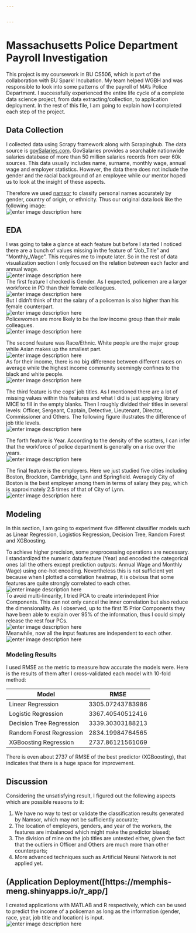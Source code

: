 ```yaml
---


---
```


<h1 id="massachusetts-police-department-payroll-investigation">Massachusetts Police Department Payroll Investigation</h1>
<p>This project is my coursework in BU CS506, which is part of the collaboration with BU Spark! Incubation. My team helped WGBH and was responsible to look into some patterns of the payroll of MA’s Police Department. I successfully experienced the entire life cycle of a complete data science project, from data extracting/collection, to application deployment. In the rest of this file, I am going to explain how I completed each step of the project.</p>
<h2 id="data-collection">Data Collection</h2>
<p>I collected data using Scrapy framework along with Scrapinghub. The data source is <a href="https://govsalaries.com/">govSalaries.com</a>. GovSalaries provides a searchable nationwide salaries database of more than 50 million salaries records from over 60k sources. This data usually includes name, surname, monthly wage, annual wage and employer statistics. However, the data there does not include the gender and the racial background of an employee while our mentor hoped us to look at the insight of these aspects.</p>
<p>Therefore we used <a href="https://www.namsor.com/">namsor</a> to classify personal names accurately by gender, country of origin, or ethnicity. Thus our original data look like the following image:<br>
<img src="https://github.com/MemphisMeng/MPD-Payroll/blob/master/images/dataframe.png" alt="enter image description here"></p>
<h2 id="eda">EDA</h2>
<p>I was going to take a glance at each feature but before I started I noticed there are a bunch of values missing in the feature of “Job_Title” and “Monthly_Wage”. This requires me to impute later. So in the rest of data visualization section I only focused on the relation between each factor and annual wage.<br>
<img src="https://github.com/MemphisMeng/MPD-Payroll/blob/master/images/missingValue.png" alt="enter image description here"><br>
The first feature I checked is Gender. As I expected, policemen are a larger workforce in PD than their female colleagues.<br>
<img src="https://github.com/MemphisMeng/MPD-Payroll/blob/master/images/gender.png" alt="enter image description here"><br>
But I didn’t think of that the salary of a policeman is also higher than his female counterpart.<br>
<img src="https://github.com/MemphisMeng/MPD-Payroll/blob/master/images/genderSalary.png" alt="enter image description here"><br>
Policewomen are more likely to be the low income group than their male colleagues.<br>
<img src="https://github.com/MemphisMeng/MPD-Payroll/blob/master/images/genderSalaryDistribution.png" alt="enter image description here"></p>
<p>The second feature was Race/Ethnic. White people are the major group while Asian makes up the smallest part.<br>
<img src="https://github.com/MemphisMeng/MPD-Payroll/blob/master/images/Race.png" alt="enter image description here"><br>
As for their income, there is no big difference between different races on average while the highest income community seemingly confines to the black and white people.<br>
<img src="https://github.com/MemphisMeng/MPD-Payroll/blob/master/images/RaceSalary.png" alt="enter image description here"></p>
<p>The third feature is the cops’ job titles. As I mentioned there are a lot of missing values within this features and what I did is just applying library MICE to fill in the empty blanks. Then I roughly divided their titles in several levels: Officer, Sergeant, Captain, Detective, Lieutenant, Director, Commissioner and Others. The following figure illustrates the difference of job title levels.<br>
<img src="https://github.com/MemphisMeng/MPD-Payroll/blob/master/images/jobTitle.png" alt="enter image description here"></p>
<p>The forth feature is Year. According to the density of the scatters, I can infer that the workforce of police department is generally on a rise over the years.<br>
<img src="https://github.com/MemphisMeng/MPD-Payroll/blob/master/images/year.png" alt="enter image description here"></p>
<p>The final feature is the employers. Here we just studied five cities including Boston, Brockton, Cambridge, Lynn and Springfield. Averagely City of Boston is the best employer among them in terms of salary they pay, which is approximately 2.5 times of that of City of Lynn.<br>
<img src="https://github.com/MemphisMeng/MPD-Payroll/blob/master/images/location.png" alt="enter image description here"></p>
<h2 id="modeling">Modeling</h2>
<p>In this section, I am going to experiment five different classifier models such as Linear Regression, Logistics Regression, Decision Tree, Random Forest and XGBoosting.</p>
<p>To achieve higher precision, some preprocessing operations are necessary. I standardized the numeric data feature (Year) and encoded the categorical ones (all the others except prediction outputs: Annual Wage and Monthly Wage) using one-hot encoding. Nevertheless this is not sufficient yet because when I plotted a correlation heatmap, it is obvious that some features are quite strongly correlated to each other.<br>
<img src="https://github.com/MemphisMeng/MPD-Payroll/blob/master/images/originalHeatmap.png" alt="enter image description here"><br>
To avoid multi-linearity, I tried PCA to create interindepent Prior Components. This can not only cancel the inner correlation but also reduce the dimensionality. As I observed, up to the first 15 Prior Components they have been able to explain over 95% of the information, thus I could simply release the rest four PCs.<br>
<img src="https://github.com/MemphisMeng/MPD-Payroll/blob/master/images/cumulative.png" alt="enter image description here"><br>
Meanwhile, now all the input features are independent to each other.<br>
<img src="https://github.com/MemphisMeng/MPD-Payroll/blob/master/images/PCAHeatmap.png" alt="enter image description here"></p>
<h3 id="modeling-results">Modeling Results</h3>
<p>I used RMSE as the metric to measure how accurate the models were. Here is the results of them after I cross-validated each model with 10-fold method:</p>

<table>
<thead>
<tr>
<th>Model</th>
<th>RMSE</th>
</tr>
</thead>
<tbody>
<tr>
<td>Linear Regression</td>
<td>3305.07243783986</td>
</tr>
<tr>
<td>Logistic Regression</td>
<td>3367.40540512416</td>
</tr>
<tr>
<td>Decision Tree Regression</td>
<td>3339.30303188213</td>
</tr>
<tr>
<td>Random Forest Regression</td>
<td>2834.19984764565</td>
</tr>
<tr>
<td>XGBoosting Regression</td>
<td>2737.86121561069</td>
</tr>
</tbody>
</table><p>There is even about 2737 of RMSE of the best predictor (XGBoosting), that indicates that there is a huge space for improvement.</p>
<h2 id="discussion">Discussion</h2>
<p>Considering the unsatisfying result, I figured out the following aspects which are possible reasons to it:</p>
<ol>
<li>We have no way to test or validate the classification results generated by Namsor, which may not be sufficiently accurate;</li>
<li>The location of employers, genders, and year of the workers, the features are imbalanced which might make the predictor biased;</li>
<li>The division of mine on the job titles are untested either, given the fact that the outliers in Officer and Others are much more than other counterparts;</li>
<li>More advanced techniques such as Artificial Neural Network is not applied yet.</li>
</ol>
<h2 id="application-deployment">(Application Deployment([https://memphis-meng.shinyapps.io/r_app/]</h2>
<p>I created applications with MATLAB and R respectively, which can be used to predict the income of a policeman as long as the information (gender, race, year, job title and location) is input.<br>
<img src="https://github.com/MemphisMeng/MPD-Payroll/blob/master/images/webApps.png" alt="enter image description here"></p>

